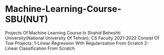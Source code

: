# Machine-Learning-Course-SBU(NUT)
Projects Of Machine Learning Course In Shahid Beheshti University(National University Of Tehran), CS Faculty 2021-2022
Consist Of Tow Projects:
1-Linear Regression With Regularization From Scratch
2-Linear Classification From Scratch
